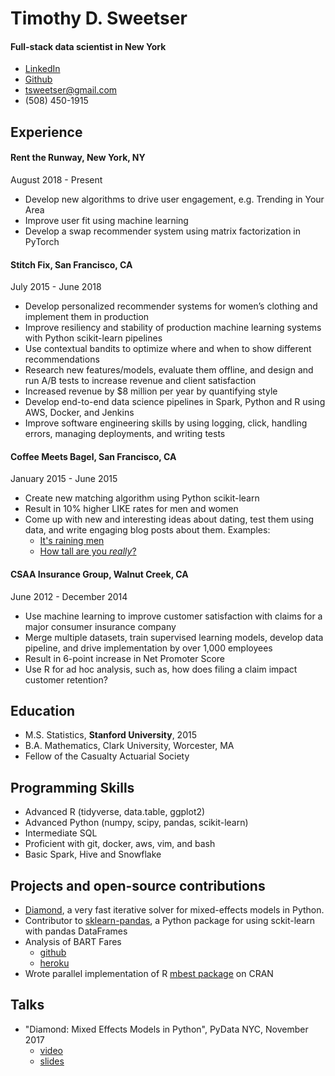 # Timothy D. Sweetser
#### Full-stack data scientist in New York

* [LinkedIn](https://www.linkedin.com/in/timothysweetser/)
* [Github](https://github.com/hacktuarial)
* tsweetser@gmail.com
* (508) 450-1915


## Experience
#### Rent the Runway, New York, NY
August 2018 - Present

* Develop new algorithms to drive user engagement, e.g. Trending in Your Area
* Improve user fit using machine learning
* Develop a swap recommender system using matrix factorization in PyTorch


#### Stitch Fix, San Francisco, CA
July 2015 - June 2018

* Develop personalized recommender systems for women’s clothing and implement them in production
* Improve resiliency and stability of production machine learning systems with Python scikit-learn pipelines
* Use contextual bandits to optimize where and when to show different recommendations
* Research new features/models, evaluate them offline, and design and run A/B tests to increase revenue and client satisfaction
* Increased revenue by $8 million per year by quantifying style
* Develop end-to-end data science pipelines in Spark, Python and R using AWS, Docker, and Jenkins
* Improve software engineering skills by using logging, click, handling errors, managing deployments, and writing tests


#### Coffee Meets Bagel, San Francisco, CA
January 2015 - June 2015

* Create new matching algorithm using Python scikit-learn
* Result in 10% higher LIKE rates for men and women
* Come up with new and interesting ideas about dating, test them using data, and write engaging blog posts about them. Examples:
	* [It's raining men](https://coffeemeetsbagel.com/blog/index.php/dating-statistics/raining-men/)
	* [How tall are you _really_?](https://coffeemeetsbagel.com/blog/index.php/dating-statistics/how-tall-are-you-really/)

#### CSAA Insurance Group, Walnut Creek, CA
June 2012 - December 2014

* Use machine learning to improve customer satisfaction with claims for a major consumer insurance company
* Merge multiple datasets, train supervised learning models, develop data pipeline, and drive implementation by over 1,000 employees
* Result in 6-point increase in Net Promoter Score
* Use R for ad hoc analysis, such as, how does filing a claim impact customer retention?


## Education
* M.S. Statistics, **Stanford University**, 2015
* B.A. Mathematics, Clark University, Worcester, MA
* Fellow of the Casualty Actuarial Society

## Programming Skills
* Advanced R (tidyverse, data.table, ggplot2)
* Advanced Python (numpy, scipy, pandas, scikit-learn)
* Intermediate SQL
* Proficient with git, docker, aws, vim, and bash
* Basic Spark, Hive and Snowflake

## Projects and open-source contributions
* [Diamond](https://github.com/stitchfix/diamond), a very fast iterative solver for mixed-effects models in Python.
* Contributor to [sklearn-pandas](https://github.com/scikit-learn-contrib/sklearn-pandas), a Python package for using sckit-learn with pandas DataFrames
* Analysis of BART Fares
	* [github](https://github.com/hacktuarial/BART) 
	* [heroku](https://bart-fares.herokuapp.com/)
* Wrote parallel implementation of R [mbest package](https://github.com/patperry/r-mbest) on CRAN

## Talks
* "Diamond: Mixed Effects Models in Python", PyData NYC, November 2017
	* [video](https://www.youtube.com/watch?v=jrprjZEX9gU)
	* [slides](https://www.slideshare.net/PyData/diamond-mixed-effects-models-in-python)
